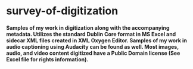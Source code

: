 # survey-of-digitization

#### Samples of my work in digitization along with the accompanying metadata. Utilizes the standard Dublin Core format in MS Excel and sidecar XML files created in XML Oxygen Editor. Samples of my work in audio captioning using Audacity can be found as well. Most images, audio, and video content digitized have a Public Domain license (See Excel file for rights information).
